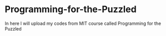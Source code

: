 # Programming-for-the-Puzzled
In here I will upload my codes from MIT course called Programming for the Puzzled
